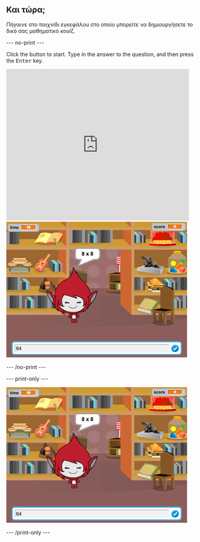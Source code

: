 ## Και τώρα;

Πήγαινε στο παιχνίδι εγκεφάλου [ ](https://projects.raspberrypi.org/en/projects/brain-game?utm_source=pathway&utm_medium=whatnext&utm_campaign=projects) στο οποίο μπορείτε να δημιουργήσετε το δικό σας μαθηματικό κουίζ.

\--- no-print \---

Click the button to start. Type in the answer to the question, and then press the <kbd>Enter</kbd> key.

<div class="scratch-preview">
  <iframe allowtransparency="true" width="485" height="402" src="https://scratch.mit.edu/projects/embed/250234955/?autostart=false" frameborder="0" scrolling="no"></iframe>
  <img src="images/brain-final.png">
</div>

\--- /no-print \---

\--- print-only \---

![Brain Game](images/brain-final.png)

\--- /print-only \---
